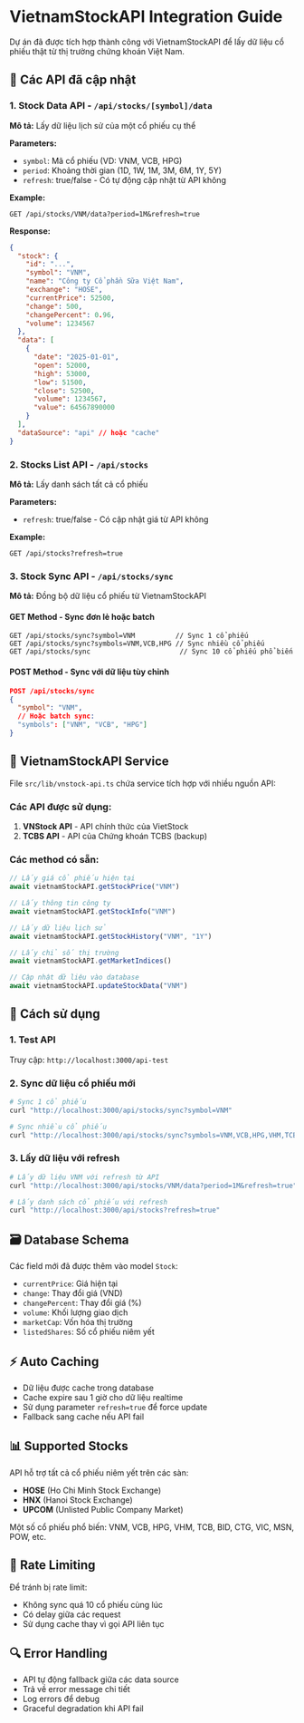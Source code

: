 # VietnamStockAPI Integration Guide

Dự án đã được tích hợp thành công với VietnamStockAPI để lấy dữ liệu cổ phiếu thật từ thị trường chứng khoán Việt Nam.

## 🚀 Các API đã cập nhật

### 1. Stock Data API - `/api/stocks/[symbol]/data`

**Mô tả:** Lấy dữ liệu lịch sử của một cổ phiếu cụ thể

**Parameters:**
- `symbol`: Mã cổ phiếu (VD: VNM, VCB, HPG)
- `period`: Khoảng thời gian (1D, 1W, 1M, 3M, 6M, 1Y, 5Y)
- `refresh`: true/false - Có tự động cập nhật từ API không

**Example:**
```
GET /api/stocks/VNM/data?period=1M&refresh=true
```

**Response:**
```json
{
  "stock": {
    "id": "...",
    "symbol": "VNM",
    "name": "Công ty Cổ phần Sữa Việt Nam",
    "exchange": "HOSE",
    "currentPrice": 52500,
    "change": 500,
    "changePercent": 0.96,
    "volume": 1234567
  },
  "data": [
    {
      "date": "2025-01-01",
      "open": 52000,
      "high": 53000,
      "low": 51500,
      "close": 52500,
      "volume": 1234567,
      "value": 64567890000
    }
  ],
  "dataSource": "api" // hoặc "cache"
}
```

### 2. Stocks List API - `/api/stocks`

**Mô tả:** Lấy danh sách tất cả cổ phiếu

**Parameters:**
- `refresh`: true/false - Có cập nhật giá từ API không

**Example:**
```
GET /api/stocks?refresh=true
```

### 3. Stock Sync API - `/api/stocks/sync`

**Mô tả:** Đồng bộ dữ liệu cổ phiếu từ VietnamStockAPI

#### GET Method - Sync đơn lẻ hoặc batch
```
GET /api/stocks/sync?symbol=VNM          // Sync 1 cổ phiếu
GET /api/stocks/sync?symbols=VNM,VCB,HPG // Sync nhiều cổ phiếu
GET /api/stocks/sync                      // Sync 10 cổ phiếu phổ biến
```

#### POST Method - Sync với dữ liệu tùy chỉnh
```json
POST /api/stocks/sync
{
  "symbol": "VNM",
  // Hoặc batch sync:
  "symbols": ["VNM", "VCB", "HPG"]
}
```

## 🔧 VietnamStockAPI Service

File `src/lib/vnstock-api.ts` chứa service tích hợp với nhiều nguồn API:

### Các API được sử dụng:
1. **VNStock API** - API chính thức của VietStock
2. **TCBS API** - API của Chứng khoán TCBS (backup)

### Các method có sẵn:
```typescript
// Lấy giá cổ phiếu hiện tại
await vietnamStockAPI.getStockPrice("VNM")

// Lấy thông tin công ty
await vietnamStockAPI.getStockInfo("VNM")

// Lấy dữ liệu lịch sử
await vietnamStockAPI.getStockHistory("VNM", "1Y")

// Lấy chỉ số thị trường
await vietnamStockAPI.getMarketIndices()

// Cập nhật dữ liệu vào database
await vietnamStockAPI.updateStockData("VNM")
```

## 🎯 Cách sử dụng

### 1. Test API
Truy cập: `http://localhost:3000/api-test`

### 2. Sync dữ liệu cổ phiếu mới
```bash
# Sync 1 cổ phiếu
curl "http://localhost:3000/api/stocks/sync?symbol=VNM"

# Sync nhiều cổ phiếu
curl "http://localhost:3000/api/stocks/sync?symbols=VNM,VCB,HPG,VHM,TCB"
```

### 3. Lấy dữ liệu với refresh
```bash
# Lấy dữ liệu VNM với refresh từ API
curl "http://localhost:3000/api/stocks/VNM/data?period=1M&refresh=true"

# Lấy danh sách cổ phiếu với refresh
curl "http://localhost:3000/api/stocks?refresh=true"
```

## 🗃️ Database Schema

Các field mới đã được thêm vào model `Stock`:
- `currentPrice`: Giá hiện tại
- `change`: Thay đổi giá (VND)
- `changePercent`: Thay đổi giá (%)
- `volume`: Khối lượng giao dịch
- `marketCap`: Vốn hóa thị trường
- `listedShares`: Số cổ phiếu niêm yết

## ⚡ Auto Caching

- Dữ liệu được cache trong database
- Cache expire sau 1 giờ cho dữ liệu realtime
- Sử dụng parameter `refresh=true` để force update
- Fallback sang cache nếu API fail

## 📊 Supported Stocks

API hỗ trợ tất cả cổ phiếu niêm yết trên các sàn:
- **HOSE** (Ho Chi Minh Stock Exchange)
- **HNX** (Hanoi Stock Exchange) 
- **UPCOM** (Unlisted Public Company Market)

Một số cổ phiếu phổ biến: VNM, VCB, HPG, VHM, TCB, BID, CTG, VIC, MSN, POW, etc.

## 🚨 Rate Limiting

Để tránh bị rate limit:
- Không sync quá 10 cổ phiếu cùng lúc
- Có delay giữa các request
- Sử dụng cache thay vì gọi API liên tục

## 🔍 Error Handling

- API tự động fallback giữa các data source
- Trả về error message chi tiết
- Log errors để debug
- Graceful degradation khi API fail
